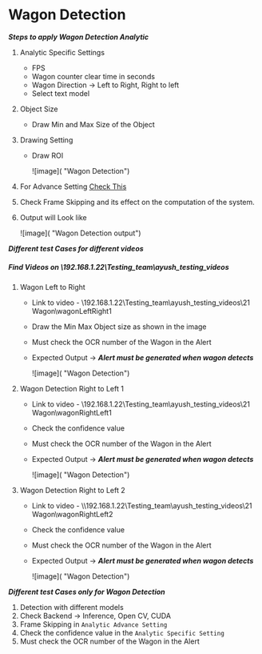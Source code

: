 # **Wagon Detection**
 
***Steps to apply Wagon Detection Analytic***

1. Analytic Specific Settings
   - FPS
   - Wagon counter clear time in seconds
   - Wagon Direction -> Left to Right, Right to left
   - Select text model 
2. Object Size
   - Draw Min and Max Size of the Object
4. Drawing Setting
   - Draw ROI

     ![image]( "Wagon Detection")

5. For Advance Setting [Check This](https://stackoverflowteams.com/c/i2v-systems/questions/132)
6. Check Frame Skipping and its effect on the computation of the system.
7. Output will Look like

     ![image]( "Wagon Detection output")

***Different test Cases for different videos***
##### Find Videos on _\\192.168.1.22\Testing_team\ayush_testing_videos_

1. Wagon Left to Right
   - Link to video - \\192.168.1.22\Testing_team\ayush_testing_videos\21 Wagon\wagonLeftRight1
   - Draw the Min Max Object size as shown in the image
   - Must check the OCR number of the Wagon in the Alert
   - Expected Output -> **_Alert must be generated when wagon detects_**
     
     ![image]( "Wagon Detection")

2. Wagon Detection Right to Left 1
   - Link to video - \\192.168.1.22\Testing_team\ayush_testing_videos\21 Wagon\wagonRightLeft1
   - Check the confidence value
   - Must check the OCR number of the Wagon in the Alert
   - Expected Output -> **_Alert must be generated when wagon detects_**
   
     ![image]( "Wagon Detection")

3. Wagon Detection Right to Left 2
   - Link to video - \\\192.168.1.22\Testing_team\ayush_testing_videos\21 Wagon\wagonRightLeft2
   - Check the confidence value
   - Must check the OCR number of the Wagon in the Alert
   - Expected Output -> **_Alert must be generated when wagon detects_**
   
     ![image]( "Wagon Detection")

***Different test Cases only for Wagon Detection***

1. Detection with different models
2. Check Backend -> Inference, Open CV, CUDA
3. Frame Skipping in `Analytic Advance Setting`
4. Check the confidence value in the `Analytic Specific Setting`
5. Must check the OCR number of the Wagon in the Alert
